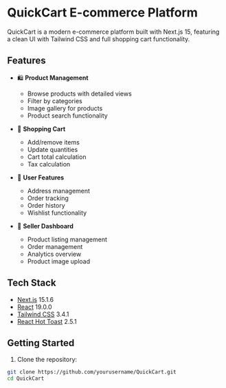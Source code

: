 # QuickCart E-commerce Platform

QuickCart is a modern e-commerce platform built with Next.js 15, featuring a clean UI with Tailwind CSS and full shopping cart functionality.

## Features

- 🛍️ **Product Management**
  - Browse products with detailed views
  - Filter by categories
  - Image gallery for products
  - Product search functionality

- 🛒 **Shopping Cart**
  - Add/remove items
  - Update quantities
  - Cart total calculation
  - Tax calculation

- 👤 **User Features**
  - Address management
  - Order tracking
  - Order history
  - Wishlist functionality

- 🏪 **Seller Dashboard**
  - Product listing management
  - Order management
  - Analytics overview
  - Product image upload

## Tech Stack

- [Next.js](https://nextjs.org/) 15.1.6
- [React](https://reactjs.org/) 19.0.0
- [Tailwind CSS](https://tailwindcss.com/) 3.4.1
- [React Hot Toast](https://react-hot-toast.com/) 2.5.1

## Getting Started

1. Clone the repository:
```bash
git clone https://github.com/yourusername/QuickCart.git
cd QuickCart
